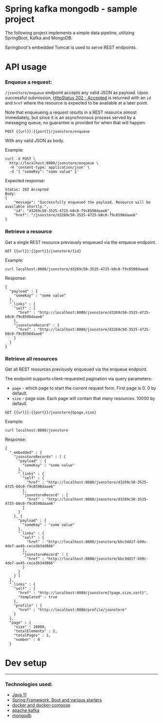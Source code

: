 # Spring kafka mongodb - sample project

The following project implements a simple data pipeline, utilizing SpringBoot, Kafka and MongoDB.

Springboot's embedded Tomcat is used to serve REST endpoints.

# API usage

<!--TODO(vic)-->

### Enqueue a request:

`/jsonstore/enqueue` endpoint accepts any valid JSON as payload. Upon successful
submission, [HttpStatus 202 - Accepted](https://tools.ietf.org/html/rfc7231#page-52)
is returned with an `id` and `href` where the resource is expected to be
available at a later point. 

Note that enqueueing a request results in a REST resource almost immediately, but
since it is an asynchronous process served by a messaging queue, no guarantee 
is provided for when that will happen.


```
POST {{url}}:{{port}}/jsonstore/enqueue
```
With any valid JSON as body.

Example:

```
curl -X POST \
  http://localhost:8080/jsonstore/enqueue \
  -H 'content-type: application/json' \
  -d '{ "someKey": "some value" }'
```

Expected response:

```
Status: 202 Accepted
Body:
{
    "message": "Successfully enqueued the payload. Resource will be available shortly.",
    "id": "d3269c50-3525-4725-b0c0-f9c8598daae6",
    "href": "/jsonstore/d3269c50-3525-4725-b0c0-f9c8598daae6"
}
```

### Retrieve a resource

Get a single REST resource previously enqueued via the enqueue endpoint.

`GET {{url}}:{{port}}/jsonstore/{id}`

Example:
```
curl localhost:8080/jsonstore/d3269c50-3525-4725-b0c0-f9c8598daae6
```
Response:
```
{
  "payload" : {
    "someKay" : "some value"
  },
  "_links" : {
    "self" : {
      "href" : "http://localhost:8080/jsonstore/d3269c50-3525-4725-b0c0-f9c8598daae6"
    },
    "jsonstoreRecord" : {
      "href" : "http://localhost:8080/jsonstore/d3269c50-3525-4725-b0c0-f9c8598daae6"
    }
  }
}
```

### Retrieve all resources

Get all REST resources previously enqueued via the enqueue endpoint.

The endpoint supports client-requested pagination via query parameters:
- `page` - which page to start the current request form. First page is 0. 0 by default.
- `size` - page size. Each page will contain that many resources. 10000 by default.

```
GET {{url}}:{{port}}/jsonstore{&page,size}
```

Example:
```
curl localhost:8080/jsonstore
```
Response:
```
{
  "_embedded" : {
    "jsonstoreRecords" : [ {
      "payload" : {
        "someKay" : "some value"
      },
      "_links" : {
        "self" : {
          "href" : "http://localhost:8080/jsonstore/d3269c50-3525-4725-b0c0-f9c8598daae6"
        },
        "jsonstoreRecord" : {
          "href" : "http://localhost:8080/jsonstore/d3269c50-3525-4725-b0c0-f9c8598daae6"
        }
      }
    }, {
      "payload" : {
        "someKay" : "some value"
      },
      "_links" : {
        "self" : {
          "href" : "http://localhost:8080/jsonstore/bbc3dd1f-b99c-4de7-ae45-ceca3b34d866"
        },
        "jsonstoreRecord" : {
          "href" : "http://localhost:8080/jsonstore/bbc3dd1f-b99c-4de7-ae45-ceca3b34d866"
        }
      }
    } ]
  },
  "_links" : {
    "self" : {
      "href" : "http://localhost:8080/jsonstore{?page,size,sort}",
      "templated" : true
    },
    "profile" : {
      "href" : "http://localhost:8080/profile/jsonstore"
    }
  },
  "page" : {
    "size" : 10000,
    "totalElements" : 2,
    "totalPages" : 1,
    "number" : 0
  }
```

# Dev setup

<!--TODO(vic)-->

---

### Technologies used:

- [Java 11](https://adoptopenjdk.net/releases.html?variant=openjdk11&jvmVariant=hotspot)
- [Spring Framework, Boot and various starters](https://spring.io/projects/spring-boot)
- [docker and docker-compose](https://docs.docker.com/)
- [apache kafka](https://kafka.apache.org/)
- [mongodb](https://www.mongodb.com/what-is-mongodb)